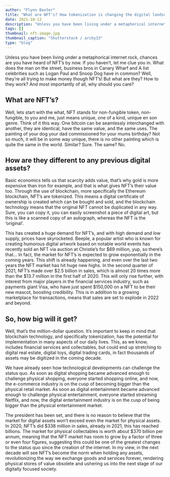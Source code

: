 ```yaml
---
author: "Flynn Baxter"
title: "What are NFT’s? How tokenization is changing the digital landscape."
date: 2021-10-12
description: "Unless you have been living under a metaphorical internet rock, chances are you have heard of NFT’s by now. If you haven’t, let me clue you in. "
tags: []
thumbnail: nft-image.jpg
thumbnail_caption: "Shutterstock / archy13"
type: "blog"
---
```


Unless you have been living under a metaphorical internet rock, chances are you have heard of NFT’s by now. If you haven’t, let me clue you in. What does the man on the street, business bros in Canary Wharf and A list celebrities such as Logan Paul and Snoop Dog have in common? Well, they’re all trying to make money though NFT’s! But what are they? How to they work? And most importantly of all, why should you care?

## What are NFT’s?

Well, lets start with the what, NFT stands for non-fungible token, non-fungible, to you and me, just means unique, one of a kind, unique en son genre. Think of it this way. One bitcoin can be seamlessly interchanged with another, they are identical, have the same value, and the same uses. The painting of your dog your dad commissioned for your mums birthday? Not so much, it will be in some way unique, there is no other painting which is quite the same in the world. Similar? Sure. The same? No. 

## How are they different to any previous digital assets?


Basic economics tells us that scarcity adds value, that’s why gold is more expensive than iron for example, and that is what gives NFT’s their value too. Through the use of blockchain, more specifically the Ethereum blockchain, NFT’s are tokenized. This means a digital certificate of ownership is created which can be bought and sold, and the blockchain technology means that the original NFT cannot be duplicated in any way. Sure, you can copy it, you can easily screenshot a piece of digital art, but this is like a scanned copy of an autograph, whereas the NFT is the ‘original’.

This has created a huge demand for NFT’s, and with high demand and low supply, prices have skyrocketed. Beeple, a popular artist who is known for creating humorous digital artwork  based on notable world events has recently sold an NFT via auction at Christie’s for $69 million, yup, so there’s that… In fact, the market for NFT’s is expected to grow exponentially in the coming years. This shift is already happening, and even over the last two years the NFT market has hit huge new highs. In the second quarter of 2021, NFT’s made over $2.5 billion in sales, which is almost 20 times more than the $13.7 million in the first half of 2020. This will only rise further, with interest from major players in the financial services industry, such as payments giant Visa, who have just spent $150,000 on a NFT to be their new mascot, boosting credibility. This is in addition to a growing marketplace for transactions, means that sales are set to explode in 2022 and beyond.

## So, how big will it get?

Well, that’s the million-dollar question. It’s important to keep in mind that blockchain technology, and specifically tokenization, has the potential for implementation in many aspects of our daily lives. This, as we know, includes financial services and collectables, but could end up stretching to digital real estate, digital toys, digital trading cards, in fact thousands of assets may be digitized in the coming decade. 

We have already seen how technological developments can challenge the status quo. As soon as digital shopping became advanced enough to challenge physical shopping, everyone started shopping online, and now, the e-commerce industry is on the cusp of becoming bigger than the physical retail market. As soon as digital entertainment became advanced enough to challenge physical entertainment, everyone started streaming Netflix, and now, the digital entertainment industry is on the cusp of being bigger than the physical entertainment market. 

The president has been set, and there is no reason to believe that the market for digital assets won’t exceed even the market for physical assets. In 2020, NFT’s did $338 million in sales, already in 2021, this has reached billions. The market for physical collectables is worth about $370 billion per annum, meaning that the NFT market has room to grow by a factor of three or even four figures, suggesting this could be one of the greatest changes to the status quo since the creation of the internet. In my view, in the next decade will see NFT’s become the norm when holding any assets, revolutionizing the way we exchange goods and services forever, rendering physical stores of value obsolete and ushering us into the next stage of our digitally focused society.














  



